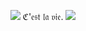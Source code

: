 <div align="center">

![](https://files.catbox.moe/jpg569.png)
ℭ'𝔢𝔰𝔱 𝔩𝔞 𝔳𝔦𝔢.
![](https://files.catbox.moe/furuis.png)

